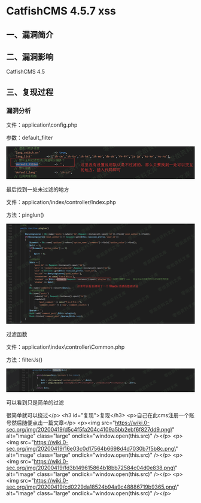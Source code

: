 CatfishCMS 4.5.7 xss
====================

一、漏洞简介
------------

二、漏洞影响
------------

CatfishCMS 4.5

三、复现过程
------------

### 漏洞分析

文件：application\\config.php

参数：default\_filter

![](./resource/CatfishCMS4.5.7xss/media/rId25.png)

最后找到一处未过滤的地方

文件：application/index/controller/Index.php

方法：pinglun()

![](./resource/CatfishCMS4.5.7xss/media/rId26.png)

过滤函数

文件：application\\index\\controller\\Common.php

方法：filterJs()

![](./resource/CatfishCMS4.5.7xss/media/rId27.png)

可以看到只是简单的过滤

很简单就可以绕过\</p\> \<h3 id=\"复现\"\>复现\</h3\>
\<p\>自己在此cms注册一个账号然后随便点击一篇文章\</p\> \<p\>\<img
src=\"https://wiki.0-sec.org/img/20200419/d5c4f5fa204c4109a5bb2ebf6f827dd9.png\"
alt=\"image\" class=\"large\" onclick=\"window.open(this.src)\"
/\>\</p\> \<p\>\<img
src=\"https://wiki.0-sec.org/img/20200419/16e03c0d17564b6698d4d7030b7f5b8c.png\"
alt=\"image\" class=\"large\" onclick=\"window.open(this.src)\"
/\>\</p\> \<p\>\<img
src=\"https://wiki.0-sec.org/img/20200419/fd3b149615864b18bb72584c04d0e838.png\"
alt=\"image\" class=\"large\" onclick=\"window.open(this.src)\"
/\>\</p\> \<p\>\<img
src=\"https://wiki.0-sec.org/img/20200419/cd0229da18524b94a9c48886719b9365.png\"
alt=\"image\" class=\"large\" onclick=\"window.open(this.src)\"
/\>\</p\>
